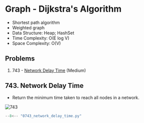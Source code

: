 # Graph - Dijkstra's Algorithm

- Shortest path algorithm
- Weighted graph
- Data Structure: Heap; HashSet
- Time Complexity: O(E log V)
- Space Complexity: O(V)

## Problems

1. 743 - [Network Delay Time](https://leetcode.com/problems/network-delay-time/) (Medium)

## 743. Network Delay Time

- Return the minimum time taken to reach all nodes in a network.

![743](https://assets.leetcode.com/uploads/2019/05/23/931_example_1.png)

```python
--8<-- "0743_network_delay_time.py"
```
